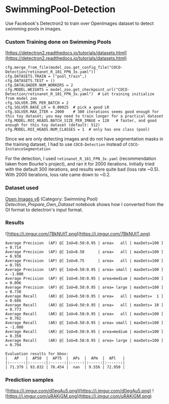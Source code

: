 # SwimmingPool-Detection
Use Facebook's Detectron2 to train over OpenImages dataset to detect swimming pools in images.

### Custom Training done on Swimming Pools

[https://detectron2.readthedocs.io/tutorials/datasets.html](https://detectron2.readthedocs.io/tutorials/datasets.html)

```
cfg.merge_from_file(model_zoo.get_config_file("COCO-Detection/retinanet_R_101_FPN_3x.yaml"))
cfg.DATASETS.TRAIN = ("pool_train",)
cfg.DATASETS.TEST = ()
cfg.DATALOADER.NUM_WORKERS = 2
cfg.MODEL.WEIGHTS = model_zoo.get_checkpoint_url("COCO-Detection/retinanet_R_101_FPN_3x.yaml")  # Let training initialize from model zoo
cfg.SOLVER.IMS_PER_BATCH = 2
cfg.SOLVER.BASE_LR = 0.00025  # pick a good LR
cfg.SOLVER.MAX_ITER = 2000    # 300 iterations seems good enough for this toy dataset; you may need to train longer for a practical dataset
cfg.MODEL.ROI_HEADS.BATCH_SIZE_PER_IMAGE = 128   # faster, and good enough for this toy dataset (default: 512)
cfg.MODEL.ROI_HEADS.NUM_CLASSES = 1  # only has one class (pool)
```

Since we are only detecting images and do not have segmentation masks in the training dataset, I had to use `COCO-Detection` instead of `COCO-InstanceSegmentation`

For the detection, I used `retinanet_R_101_FPN_3x.yaml` (recommendation taken from Bourke's project), and ran it for 2000 iterations. Initially tried with the default 300 iterations, and results were quite bad (loss rate ~0.5). With 2000 iterations, loss rate came down to ~0.2.  

### Dataset used
[Open Images v6](https://storage.googleapis.com/openimages/web/index.html) (Category: Swimming Pool)
*Detectron_Prepare_Own_Dataset* notebook shows how I converted from the OI format to detectron's input format. 

### Results
![https://i.imgur.com/7BkNUtT.png](https://i.imgur.com/7BkNUtT.png)

```
Average Precision  (AP) @[ IoU=0.50:0.95 | area=   all | maxDets=100 ] = 0.714
Average Precision  (AP) @[ IoU=0.50      | area=   all | maxDets=100 ] = 0.938
Average Precision  (AP) @[ IoU=0.75      | area=   all | maxDets=100 ] = 0.785
Average Precision  (AP) @[ IoU=0.50:0.95 | area= small | maxDets=100 ] = -1.000
Average Precision  (AP) @[ IoU=0.50:0.95 | area=medium | maxDets=100 ] = 0.096
Average Precision  (AP) @[ IoU=0.50:0.95 | area= large | maxDets=100 ] = 0.730
Average Recall     (AR) @[ IoU=0.50:0.95 | area=   all | maxDets=  1 ] = 0.686
Average Recall     (AR) @[ IoU=0.50:0.95 | area=   all | maxDets= 10 ] = 0.773
Average Recall     (AR) @[ IoU=0.50:0.95 | area=   all | maxDets=100 ] = 0.782
Average Recall     (AR) @[ IoU=0.50:0.95 | area= small | maxDets=100 ] = -1.000
Average Recall     (AR) @[ IoU=0.50:0.95 | area=medium | maxDets=100 ] = 0.350
Average Recall     (AR) @[ IoU=0.50:0.95 | area= large | maxDets=100 ] = 0.794

Evaluation results for bbox: 
|   AP   |  AP50  |  AP75  |  APs  |  APm  |  APl   |
|:------:|:------:|:------:|:-----:|:-----:|:------:|
| 71.379 | 93.832 | 78.454 |  nan  | 9.556 | 72.950 |
```

### Prediction samples
![https://i.imgur.com/d0egAu5.png](https://i.imgur.com/d0egAu5.png)
![https://i.imgur.com/uRAKjGM.png](https://i.imgur.com/uRAKjGM.png)
